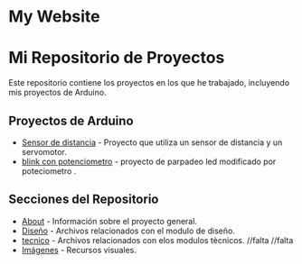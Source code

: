 # My Website 


# Mi Repositorio de Proyectos
Este repositorio contiene los proyectos en los que he trabajado, incluyendo mis proyectos de Arduino.

## Proyectos de Arduino

- [Sensor de distancia](./docs/proyecto/arduino_projects/sensor_distancia/ensor_distancia.ino) - Proyecto que utiliza un sensor de distancia y un servomotor.
- [blink con potenciometro](./docs/proyecto/arduino_projects/blink_potenciometro/link_potenciometro) - proyecto de parpadeo led modificado por poteciometro .

## Secciones del Repositorio

- [About](./docs/about) - Información sobre el proyecto general.
- [Diseño](./docs/diseno) - Archivos relacionados con el modulo de diseño.
- [tecnico](./docs/diseno) - Archivos relacionados con elos modulos tècnicos.
//falta
//falta
- [Imágenes](./docs/images) - Recursos visuales.